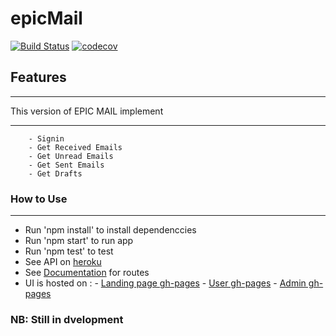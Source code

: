 # epicMail

[![Build Status](https://travis-ci.com/debelistic/epicMail.svg?branch=develop)](https://travis-ci.com/debelistic/epicMail)  [![codecov](https://codecov.io/gh/debelistic/epicMail/branch/develop/graph/badge.svg)](https://codecov.io/gh/debelistic/epicMail)

## Features

---

This version of EPIC MAIL implement

---

``` - Signup
    - Signin
    - Get Received Emails
    - Get Unread Emails
    - Get Sent Emails
    - Get Drafts
```

### How to Use

---

- Run 'npm install' to install dependenccies
- Run 'npm start' to run app
- Run 'npm test' to test
- See API on [heroku](cmailwithds.herokuapp.com)
- See [Documentation](https://epicmailwithds.herokuapp.com/api-docs/) for routes
- UI is hosted on :
        - [Landing page gh-pages](https://debelistic.github.io/epicMail/UI/index.html)
        - [User gh-pages](https://debelistic.github.io/epicMail/UI/user.html)
        - [Admin gh-pages](https://debelistic.github.io/epicMail/UI/admin.html)

### NB: Still in dvelopment